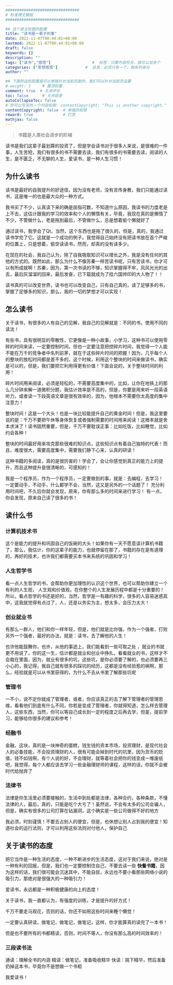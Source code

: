 ```yaml
---
################################
# 标准博文模版
################################

## 这个是主标题的配置
title: "读书是一辈子的事"
date: 2022-11-07T00:44:01+08:00
lastmod: 2022-11-07T00:44:01+08:00
draft: false
keywords: []
description: "" 
tags: ["读书","感悟"]                  #  标签：只要内容符合，就可以加多个
categories: ["思想感悟"]            #  目录：必须只有一个，按系列来分
author: ""

## 下面的这些配置是可以单独针对当前页面的，我们可以针对当前页设置
# weight: 1     # 置顶权重 
comment: true  # 关闭评论
toc: false      # 关闭目录
autoCollapseToc: false
# 你可以写另外一个内容权限: contentCopyright: "This is another copyright."
contentCopyright: false  # 单独的权限 
reward: true             # 打赏
mathjax: false
---
```

> 书籍是人类社会进步的阶梯

读书是我们这辈子最划算的投资了，但是学会读书对于很多人来说，是很难的一件事，人生苦短，我们有很多的书不需要去读，我们有很多的书需要去读，阅读的人生，是不匮乏，不无聊的人生，爱读书，是一种人生习惯！

## 为什么读书
读书是最好的自我提升的好途径，因为没有老师，没有言传身教，我们只能通过读书，这是唯一的也是最大众的一种方式。

我书买了不少，认真读下来的确是屈指可数，不知道什么原因，我读书的力度老是上不去，这估计跟我的学习的效率和个人的懒惰有关，毕竟，我现在真的是懒惰了不少，不管做什么，老是拖到最后，不管做什么，总是想着偷个懒就好了

通过读书，我学会了Qt，当然，这个东西也是拖了很久的，但是，真的，我通过读书学完了它。这就是一个成功的例子。我觉得自己始终没有把读书放在首个严峻的位置上，只是想着，偷空读读书，然而，却真的没有读多少。

在现在的社会，我自己认为，除了自我吸取知识可以增长之外，我是没有任何的其他的方式的。既然如此，那么为什么不像苏秦一样苦读书呢，只有苦读书，你才可以有所成就啊！苏秦，因为，第一次书读的不够，知识掌握得不牢，风风光光的出去，最后灰溜溜的回来，最后发奋，已下载就成为了挂六国帅印的大人物了！！

读书真的可以改变世界，读书也可以改变自己，只有自己真的，读了足够多的书，掌握了足够多的知识，那么，我的一切的梦想才可以实现！

## 怎么读书
关于读书，有很多的人有自己的见解，我自己的见解就是：不同的书，使用不同的读法！

有些书，具有很明显的零散性，它更像是一种小故事，小学习，这种书可以使用零碎的时间来读，一定要控制时间，但也一定要注意把控碎片时间，我觉得一个人能不能在万千的竞争者中名列前茅，就在于这些碎片时间的把握！因为，几乎每个人的整块的放松时间都是差不多的，这个时候，利用这个整块的时间来做读书，确实是可以的，但是，我们要把它利用得更有价值！下面会说的，关于整块时间的利用！

碎片时间用来阅读，必须是轻松的，不需要高度集中的，比如，让你在地铁上的那么几分钟来解一道微积分题，我估计效率是不高的，但是，你要是用来听一段英语听力，或者读一下段英语文章是很有效率的，因为，他根本不需要你太高度的集中注意力！

整块时间！这是一个大头！也是一块比较能提升自己的黄金时间！但是，我这里要说的是：千万不要把午休等身体恢复或者强制需要的时间用来阅读！这根本就是舍本求沫了！读书固然重要，但是，千万不要耽误正事：比如吃饭，比如睡觉，比如约会各种！

整块的时间最好用来攻克那些很难的知识点，这些知识点有着自己独特的代表！而且，难度很大，需要高度集中，需要我们静下心来，认真的研读！

这种书籍的多阅读，真的是很厉害的！学会了，会让你感觉到真正的能力上的提升，而且这种提升是很清晰的，可感知的！

我是一个程序员，作为一个程序员，一定要做到的事，就是：去编程，去学习！
一定要动手，不动手，什么都学不会，当然，这又是另外的一个话题了！
充分利用时间吧，不久后你就会发现，原来，你有那么多的时间来进行学习！
有一点，你会发现，原来自己读了很多的书！

## 读什么书
### 计算机技术书
这个是能力的提升和巩固自己的饭碗的大头！如果你有一天不愿意读计算机书籍了，那么，我估计，你的这辈子的能力，也就停留在那了，书籍的存在是有道理的，再好的技术，也许我们都需要买本书来系统的巩固和学习！

### 人生哲学书
看一点人生哲学的书，会帮助你更加理性的认识这个世界，也可以帮助你建立一个有利的人生观， 人生观和价值观，在你整个的人生发展历程中都是十分重要的！所以，看点哲学的书还是好的，当然，哲学是一有趣的科学，很多的人容易迷惑其中，这我就觉得有点过了，人，还是以务实为主，想太多，会压力太大！

### 创业就业书
有那么一群人，他们和你一样年轻，但是，他们就是比你强，作为一个强者，打败另外一个强者，最好的办法，就是：读书，去了解他的人生！

也许他能鼓舞你，也许，从他的事迹上，我们能看到一些可取之处 ，就业的书就更不用说了，你的这一生，估计都是就业和创业中挣扎，看看就业的书，这样才不会栽在里面，因为，就业有很多的坑，这些坑，是你必须要了解的，也必须要再三小心的，我记得，我自己就有很多的踩坑的经历，这都是没有经验惹的祸啊，那么，经验就是可以从书里获得的，为什么不去从书里了解那些坑呢

### 管理书
一不小，说不定你就成了管理者，或者，你应该真正的去了解下管理者的管理思维，看看他们到底有什么不同，你若是变成了管理者，你就得知道，怎么样去管理人，这些东西，当然，你可以等自己成长到一定的程度之后再去学，但是，提前学习，能够给你很多的建议和参考！

### 经融书
金融，这块，真的是一块神奇的蛋糕，钱生钱的资本市场，投资理财，是现代社会人的必备技能，不会投资理财的人，很有可能会掉到时代的坑里，因为货币的贬值，钱不如钱啊，有个人说的好，不会理财，就等着社会把你的钱变成一堆废纸吧，我觉得，每个人都应该去学习一些金融理财师的课程，这样的话，你就不会被时代给抛弃了

### 法律书
法律是你生活里必须要接触的，生活中到处都是法律，各种合约，各种条款，不懂法律的人，最后，真的，只能是吃个大亏了！虽然说，不会有太多的公司会骗人，但是，确实有很多的公司打算在钻漏洞，这个确实是一些公司做得不好的地方

我必须，时刻谨慎！不要去占别人的便宜，但是，也休想让别人占到我的便宜！知道社会的运行法则，才可以利用这些法则对付他人，保护自己

## 关于读书的态度
把它当作是一种生活的态度，一种不断进步的生活态度，这对于我们来说，绝对是一种有利的回报，但是，我们也一定要控制住自己，不要去读一些 **快餐书籍**，因为这样的话，我们很可能会沉迷其中，不能自拔，永远也不要小看那些网络小说的吸引力，那绝对是很强大的一种吸引力！

爱读书，永远都是一种积极健康的向上的态度！

关于读书，我一直都认为，有强度的训练，才是提升的好方式！

千万不要走马观花，否则的话，你还不如用这些时间来睡个懒觉！

一定要认真研读，做笔记，做笔记，做笔记，这样，你才能算真的读完了一本书！

但是也不要所有的书都精读，否则，时间不等人，你没有那么高的时间效率的！

### 三段读书法
通读：理解全书的内涵
精读：做笔记，准备吸收精华
快读：挑下精华，然后准备扔掉这本书，毕竟你不是想做一个书柜

我爱读书！


